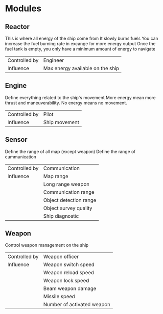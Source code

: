 # Modules
## Reactor
This is where all energy of the ship come from
It slowly burns fuels
You can increase the fuel burning rate in excange for more energy output
Once the fuel tank is empty, you only have a minimum amount of energy to navigate

| | |
|---|---|
| Controlled by | Engineer |  
| Influence | Max energy available on the ship |  


## Engine
Define everything related to the ship's movement
More energy mean more thrust and maneuverability.
No energy means no movement.

| | |
|---|---|
| Controlled by | Pilot |  
| Influence | Ship movement |  

## Sensor 
Define the range of all map (except weapon)
Define the range of cummunication

| | |
|---|---|
| Controlled by | Communication |  
| Influence | Map range |  
| | Long range weapon |  
| | Communication range |  
| | Object detection range |  
| | Object survey quality |  
| | Ship diagnostic |  

## Weapon
Control weapon management on the ship

| | |
|---|---|
| Controlled by | Weapon officer |  
| Influence | Weapon switch speed |  
| | Weapon reload speed |  
| | Weapon lock speed |  
| | Beam weapon damage |  
| | Missile speed |  
| | Number of activated weapon |  

